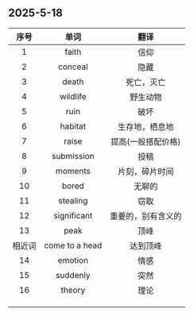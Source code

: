 ## 2025-5-18

|  序号  |      单词      |        翻译        |
| :----: | :------------: | :----------------: |
|   1    |     faith      |        信仰        |
|   2    |    conceal     |        隐藏        |
|   3    |     death      |     死亡，灭亡     |
|   4    |    wildlife    |      野生动物      |
|   5    |      ruin      |        破坏        |
|   6    |    habitat     |   生存地，栖息地   |
|   7    |     raise      | 提高(一般搭配价格) |
|   8    |   submission   |        投稿        |
|   9    |    moments     |   片刻，碎片时间   |
|   10   |     bored      |       无聊的       |
|   11   |    stealing    |        窃取        |
|   12   |  significant   | 重要的，别有含义的 |
|   13   |      peak      |        顶峰        |
| 相近词 | come to a head |      达到顶峰      |
|   14   |    emotion     |        情感        |
|   15   |    suddenly    |        突然        |
|   16   |     theory     |        理论        |
|        |                |                    |
|        |                |                    |
|        |                |                    |
